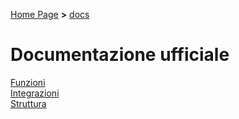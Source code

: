 [Home Page](https://hpbdev.cf) **>** [docs](https://hpbdev.cs/docs/base)<br>

# Documentazione ufficiale

[Funzioni](https://hpbdev.cf/docs/Funzioni)<br>
[Integrazioni](https://hpbdev.cf/docs/Int)<br>
[Struttura](https://hpbdev.cf/n)
